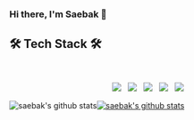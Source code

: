 ### Hi there, I'm Saebak 👋

<!--
**saebak/saebak** is a ✨ _special_ ✨ repository because its `README.md` (this file) appears on your GitHub profile.

Here are some ideas to get you started:

- 🔭 I’m currently working on ...
- 🌱 I’m currently learning ...
- 👯 I’m looking to collaborate on ...
- 🤔 I’m looking for help with ...
- 💬 Ask me about ...
- 📫 How to reach me: ...
- 😄 Pronouns: ...
- ⚡ Fun fact: ...
-->

## 🛠 Tech Stack 🛠  
</br>
<p align="center">
<img src="https://img.shields.io/badge/Java-007396?style=for-the-badge&logo=JAVA&logoColor=white"/></a> &nbsp
<img src="https://img.shields.io/badge/Spring-6DB33F?style=for-the-badge&logo=Spring&logoColor=white"/></a> &nbsp
<img src="https://img.shields.io/badge/Spring Boot-6DB33F?style=for-the-badge&logo=SpringBoot&logoColor=white"/></a> &nbsp
<img src="https://img.shields.io/badge/JavaScript-F7DF1E?style=for-the-badge&logo=JavaScript&logoColor=white"/></a> &nbsp
<!-- <img src="https://img.shields.io/badge/HTML5-E34F26?style=for-the-badge&logo=HTML5&logoColor=white"/></a> &nbsp
<img src="https://img.shields.io/badge/CSS3-1572B6?style=for-the-badge&logo=CSS3&logoColor=white"/></a> &nbsp -->
<img src="https://img.shields.io/badge/Oracle-F80000?style=for-the-badge&logo=Oracle&logoColor=white"/></a> &nbsp 
<!--<img src="https://img.shields.io/badge/Amazon AWS-232F3E?style=for-the-badge&logo=Amazon%20AWS&logoColor=white"/></a> &nbsp </p> -->

![saebak's github stats](https://github-readme-stats.vercel.app/api?username=saebak&show_icons=true)[![saebak's github stats](https://github-readme-stats.vercel.app/api/top-langs/?username=saebak&show_icons=true&hide_border=true&title_color=004386&icon_color=004386&layout=compact)](https://github.com/saebak)

<!-- <h3 align="center"><b>🛠 Tech Stack 🛠</b></h3>
![JAVA](https://img.shields.io/badge/JavaScript-F7DF1E?style=flat-square&logo=JavaScript&logoColor=black)
![JS](https://img.shields.io/badge/JavaScript-F7DF1E?style=flat-square&logo=JavaScript&logoColor=black)
-->

